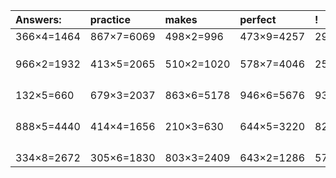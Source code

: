 | Answers: | practice | makes | perfect | ! |
| :--- | :--- | :--- | :--- | :--- |
| 366×4=1464 | 867×7=6069 | 498×2=996 | 473×9=4257 | 297×4=1188 | 
|   |   |   |   |   | 
|   |   |   |   |   | 
|   |   |   |   |   | 
| 966×2=1932 | 413×5=2065 | 510×2=1020 | 578×7=4046 | 256×2=512 | 
|   |   |   |   |   | 
|   |   |   |   |   | 
|   |   |   |   |   | 
|   |   |   |   |   | 
| 132×5=660 | 679×3=2037 | 863×6=5178 | 946×6=5676 | 931×6=5586 | 
|   |   |   |   |   | 
|   |   |   |   |   | 
|   |   |   |   |   | 
|   |   |   |   |   | 
| 888×5=4440 | 414×4=1656 | 210×3=630 | 644×5=3220 | 821×6=4926 | 
|   |   |   |   |   | 
|   |   |   |   |   | 
|   |   |   |   |   | 
|   |   |   |   |   | 
| 334×8=2672 | 305×6=1830 | 803×3=2409 | 643×2=1286 | 578×9=5202 | 
